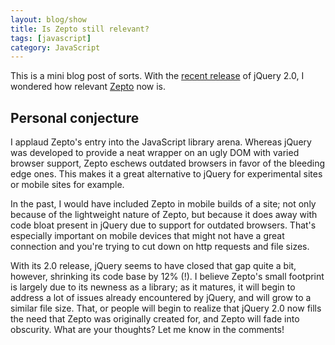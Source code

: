 ```yaml
---
layout: blog/show
title: Is Zepto still relevant?
tags: [javascript]
category: JavaScript
---
```

This is a mini blog post of sorts. With the [recent release](http://blog.jquery.com/2013/04/18/jquery-2-0-released/ "jQuery 2.0 released") of jQuery 2.0, I wondered how relevant [Zepto](http://zeptojs.com/ "ZeptoJS") now is.

## Personal conjecture

 I applaud Zepto's entry into the JavaScript library arena. Whereas jQuery was developed to provide a neat wrapper on an ugly DOM with varied browser support, Zepto eschews outdated browsers in favor of the bleeding edge ones. This makes it a great alternative to jQuery for experimental sites or mobile sites for example.

In the past, I would have included Zepto in mobile builds of a site; not only because of the lightweight nature of Zepto, but because it does away with code bloat present in jQuery due to support for outdated browsers. That's especially important on mobile devices that might not have a great connection and you're trying to cut down on http requests and file sizes.

With its 2.0 release, jQuery seems to have closed that gap quite a bit, however, shrinking its code base by 12% (!). I believe Zepto's small footprint is largely due to its newness as a library; as it matures, it will begin to address a lot of issues already encountered by jQuery, and will grow to a similar file size. That, or people will begin to realize that jQuery 2.0 now fills the need that Zepto was originally created for, and Zepto will fade into obscurity. What are your thoughts? Let me know in the comments!
